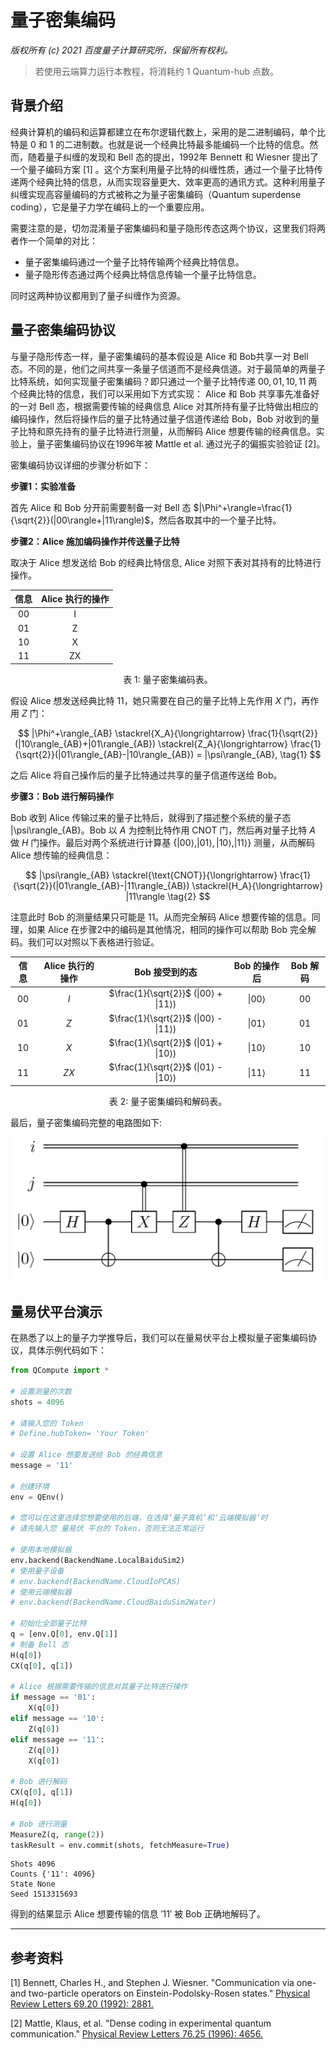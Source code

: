 # 量子密集编码

*版权所有 (c) 2021 百度量子计算研究所，保留所有权利。*

> 若使用云端算力运行本教程，将消耗约 1 Quantum-hub 点数。

## 背景介绍

经典计算机的编码和运算都建立在布尔逻辑代数上，采用的是二进制编码，单个比特是 0 和 1 的二进制数。也就是说一个经典比特最多能编码一个比特的信息。然而，随着量子纠缠的发现和 Bell 态的提出，1992年 Bennett 和 Wiesner 提出了一个量子编码方案 [1] 。这个方案利用量子比特的纠缠性质，通过一个量子比特传递两个经典比特的信息，从而实现容量更大、效率更高的通讯方式。这种利用量子纠缠实现高容量编码的方式被称之为量子密集编码（Quantum superdense coding），它是量子力学在编码上的一个重要应用。

需要注意的是，切勿混淆量子密集编码和量子隐形传态这两个协议，这里我们将两者作一个简单的对比：

- 量子密集编码通过一个量子比特传输两个经典比特信息。
- 量子隐形传态通过两个经典比特信息传输一个量子比特信息。

同时这两种协议都用到了量子纠缠作为资源。

## 量子密集编码协议

与量子隐形传态一样，量子密集编码的基本假设是 Alice 和 Bob共享一对 Bell 态。不同的是，他们之间共享一条量子信道而不是经典信道。对于最简单的两量子比特系统，如何实现量子密集编码？即只通过一个量子比特传递 $00,01,10,11$ 两个经典比特的信息，我们可以采用如下方式实现： Alice 和 Bob 共享事先准备好的一对 Bell 态，根据需要传输的经典信息 Alice 对其所持有量子比特做出相应的编码操作，然后将操作后的量子比特通过量子信道传递给 Bob，Bob 对收到的量子比特和原先持有的量子比特进行测量，从而解码 Alice 想要传输的经典信息。实验上，量子密集编码协议在1996年被 Mattle et al. 通过光子的偏振实验验证 [2]。

密集编码协议详细的步骤分析如下：

**步骤1：实验准备**

首先 Alice 和 Bob 分开前需要制备一对 Bell 态 $|\Phi^+\rangle=\frac{1}{\sqrt{2}}(|00\rangle+|11\rangle)$，然后各取其中的一个量子比特。

**步骤2：Alice 施加编码操作并传送量子比特**

取决于 Alice 想发送给 Bob 的经典比特信息, Alice 对照下表对其持有的比特进行操作。

| 信息 | Alice 执行的操作|
| :------: | :------: |
| 00 | I |
| 01 | Z |
| 10 | X |
| 11 | ZX |

<div style="text-align:center">表 1:  量子密集编码表。 </div>

假设 Alice 想发送经典比特 $11$，她只需要在自己的量子比特上先作用 $X$ 门，再作用 $Z$ 门：

$$
|\Phi^+\rangle_{AB} \stackrel{X_A}{\longrightarrow} \frac{1}{\sqrt{2}}(|10\rangle_{AB}+|01\rangle_{AB}) \stackrel{Z_A}{\longrightarrow} \frac{1}{\sqrt{2}}(|01\rangle_{AB}-|10\rangle_{AB}) = |\psi\rangle_{AB}, \tag{1}
$$

之后 Alice 将自己操作后的量子比特通过共享的量子信道传送给 Bob。

**步骤3：Bob 进行解码操作**

Bob 收到 Alice 传输过来的量子比特后，就得到了描述整个系统的量子态 |\psi\rangle_{AB}。Bob 以 $A$ 为控制比特作用 CNOT 门，然后再对量子比特 $A$ 做 $H$ 门操作。最后对两个系统进行计算基 $\{|00\rangle,|01\rangle,|10\rangle,|11\rangle\}$ 测量，从而解码 Alice 想传输的经典信息：

$$
|\psi\rangle_{AB} \stackrel{\text{CNOT}}{\longrightarrow} \frac{1}{\sqrt{2}}(|01\rangle_{AB}-|11\rangle_{AB}) \stackrel{H_A}{\longrightarrow} |11\rangle \tag{2}
$$

注意此时 Bob 的测量结果只可能是 $11$。从而完全解码 Alice 想要传输的信息。同理，如果 Alice 在步骤2中的编码是其他情况，相同的操作可以帮助 Bob 完全解码。我们可以对照以下表格进行验证。

| 信息 | Alice 执行的操作 | Bob 接受到的态 | Bob 的操作后 | Bob 解码 |
| :-----: | :----: | :----: | :----: | :----: |
| 00 | $I$ | $\frac{1}{\sqrt{2}}$ (&#124;00$\rangle$ + &#124;11$\rangle$) | &#124;00$\rangle$ | 00 |
| 01 | $Z$ | $\frac{1}{\sqrt{2}}$ (&#124;00$\rangle$ - &#124;11$\rangle)$ | &#124;01$\rangle$ | 01 |
| 10 | $X$ | $\frac{1}{\sqrt{2}}$ (&#124;01$\rangle$ + &#124;10$\rangle)$ | &#124;10$\rangle$ | 10 |
| 11 | $ZX$ | $\frac{1}{\sqrt{2}}$ (&#124;01$\rangle$ - &#124;10$\rangle)$ | &#124;11$\rangle$ | 11 |

<div style="text-align:center">表 2:  量子密集编码和解码表。 </div>

最后，量子密集编码完整的电路图如下:

![Superdense-coding](figures/superdensecoding-fig-message.png "图2: 传输信息 $'ij'$ 的完整量子电路。")

## 量易伏平台演示

在熟悉了以上的量子力学推导后，我们可以在量易伏平台上模拟量子密集编码协议，具体示例代码如下：

```python
from QCompute import *

# 设置测量的次数
shots = 4096

# 请输入您的 Token
# Define.hubToken= 'Your Token'

# 设置 Alice 想要发送给 Bob 的经典信息
message = '11'

# 创建环境
env = QEnv()

# 您可以在这里选择您想要使用的后端，在选择‘量子真机’和‘云端模拟器’时
# 请先输入您 量易伏 平台的 Token，否则无法正常运行

# 使用本地模拟器
env.backend(BackendName.LocalBaiduSim2)
# 使用量子设备
# env.backend(BackendName.CloudIoPCAS)
# 使用云端模拟器
# env.backend(BackendName.CloudBaiduSim2Water)

# 初始化全部量子比特
q = [env.Q[0], env.Q[1]]
# 制备 Bell 态
H(q[0])
CX(q[0], q[1])

# Alice 根据需要传输的信息对其量子比特进行操作
if message == '01':
    X(q[0])
elif message == '10':
    Z(q[0])
elif message == '11':
    Z(q[0])
    X(q[0])

# Bob 进行解码
CX(q[0], q[1])
H(q[0])

# Bob 进行测量
MeasureZ(q, range(2))
taskResult = env.commit(shots, fetchMeasure=True)
```

```
Shots 4096
Counts {'11': 4096}
State None
Seed 1513315693
```

得到的结果显示 Alice 想要传输的信息 $'11'$ 被 Bob 正确地解码了。

---

## 参考资料

[1] Bennett, Charles H., and Stephen J. Wiesner. "Communication via one-and two-particle operators on Einstein-Podolsky-Rosen states." [Physical Review Letters 69.20 (1992): 2881.](https://journals.aps.org/prl/abstract/10.1103/PhysRevLett.69.2881)

[2] Mattle, Klaus, et al. "Dense coding in experimental quantum communication." [Physical Review Letters 76.25 (1996): 4656.](https://journals.aps.org/prl/abstract/10.1103/PhysRevLett.76.4656)
